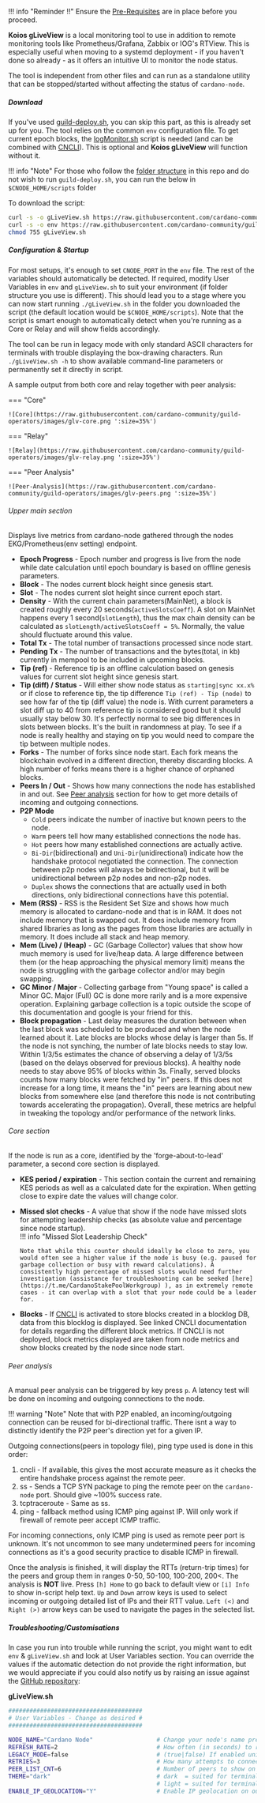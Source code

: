 !!! info "Reminder !!"
    Ensure the [Pre-Requisites](../basics.md#pre-requisites) are in place before you proceed.

**Koios gLiveView** is a local monitoring tool to use in addition to remote monitoring tools like Prometheus/Grafana, Zabbix or IOG's RTView. This is especially useful when moving to a systemd deployment - if you haven't done so already - as it offers an intuitive UI to monitor the node status.

The tool is independent from other files and can run as a standalone utility that can be stopped/started without affecting the status of `cardano-node`.

##### Download

If you've used [guild-deploy.sh](../basics.md#pre-requisites), you can skip this part, as this is already set up for you. The tool relies on the common `env` configuration file.
To get current epoch blocks, the [logMonitor.sh](../Scripts/logmonitor.md) script is needed (and can be combined with [CNCLI](../Scripts/cncli.md)). This is optional and **Koios gLiveView** will function without it.

!!! info "Note"
    For those who follow the [folder structure](../basics.md#folder-structure) in this repo and do not wish to run `guild-deploy.sh`, you can run the below in `$CNODE_HOME/scripts` folder

To download the script:

```bash
curl -s -o gLiveView.sh https://raw.githubusercontent.com/cardano-community/guild-operators/master/scripts/cnode-helper-scripts/gLiveView.sh
curl -s -o env https://raw.githubusercontent.com/cardano-community/guild-operators/master/scripts/cnode-helper-scripts/env
chmod 755 gLiveView.sh
```

##### Configuration & Startup

For most setups, it's enough to set `CNODE_PORT` in the `env` file. The rest of the variables should automatically be detected. If required, modify User Variables in `env` and `gLiveView.sh` to suit your environment (if folder structure you use is different). This should lead you to a stage where you can now start running `./gLiveView.sh` in the folder you downloaded the script (the default location would be `$CNODE_HOME/scripts`). Note that the script is smart enough to automatically detect when you're running as a Core or Relay and will show fields accordingly.

The tool can be run in legacy mode with only standard ASCII characters for terminals with trouble displaying the box-drawing characters. Run `./gLiveView.sh -h` to show available command-line parameters or permanently set it directly in script.

A sample output from both core and relay together with peer analysis:

=== "Core"

    ![Core](https://raw.githubusercontent.com/cardano-community/guild-operators/images/glv-core.png ':size=35%')

=== "Relay"

    ![Relay](https://raw.githubusercontent.com/cardano-community/guild-operators/images/glv-relay.png ':size=35%')

=== "Peer Analysis"

    ![Peer-Analysis](https://raw.githubusercontent.com/cardano-community/guild-operators/images/glv-peers.png ':size=35%')


###### Upper main section

Displays live metrics from cardano-node gathered through the nodes EKG/Prometheus(env setting) endpoint.

- **Epoch Progress** - Epoch number and progress is live from the node while date calculation until epoch boundary is based on offline genesis parameters.  
- **Block** - The nodes current block height since genesis start.  
- **Slot** - The nodes current slot height since current epoch start.  
- **Density** - With the current chain parameters(MainNet), a block is created roughly every 20 seconds(`activeSlotsCoeff`). A slot on MainNet happens every 1 second(`slotLength`), thus the max chain density can be calculated as `slotLength/activeSlotsCoeff = 5%`. Normally, the value should fluctuate around this value.  
- **Total Tx** - The total number of transactions processed since node start.  
- **Pending Tx** - The number of transactions and the bytes(total, in kb) currently in mempool to be included in upcoming blocks.  
- **Tip (ref)** - Reference tip is an offline calculation based on genesis values for current slot height since genesis start.  
- **Tip (diff) / Status** - Will either show node status as `starting|sync xx.x%` or if close to reference tip, the tip difference `Tip (ref) - Tip (node)` to see how far of the tip (diff value) the node is. With current parameters a slot diff up to 40 from reference tip is considered good but it should usually stay below 30. It's perfectly normal to see big differences in slots between blocks. It's the built in randomness at play. To see if a node is really healthy and staying on tip you would need to compare the tip between multiple nodes.  
- **Forks** - The number of forks since node start. Each fork means the blockchain evolved in a different direction, thereby discarding blocks. A high number of forks means there is a higher chance of orphaned blocks.  
- **Peers In / Out** - Shows how many connections the node has established in and out. See [Peer analysis](#peer-analysis) section for how to get more details of incoming and outgoing connections.  
- **P2P Mode** 
  - `Cold` peers indicate the number of inactive but known peers to the node.
  - `Warm` peers tell how many established connections the node has.
  - `Hot` peers how many established connections are actually active.
  - `Bi-Dir`(bidirectional) and `Uni-Dir`(unidirectional) indicate how the handshake protocol negotiated the connection. The connection between p2p nodes will always be bidirectional, but it will be unidirectional between p2p nodes and non-p2p nodes. 
  - `Duplex` shows the connections that are actually used in both directions, only bidirectional connections have this potential.
- **Mem (RSS)** - RSS is the Resident Set Size and shows how much memory is allocated to cardano-node and that is in RAM. It does not include memory that is swapped out. It does include memory from shared libraries as long as the pages from those libraries are actually in memory. It does include all stack and heap memory.  
- **Mem (Live) / (Heap)** - GC (Garbage Collector) values that show how much memory is used for live/heap data. A large difference between them (or the heap approaching the physical memory limit) means the node is struggling with the garbage collector and/or may begin swapping.  
- **GC Minor / Major** - Collecting garbage from "Young space" is called a Minor GC. Major (Full) GC is done more rarily and is a more expensive operation. Explaining garbage collection is a topic outside the scope of this documentation and google is your friend for this.  
- **Block propagation** - Last delay measures the duration between when the last block was scheduled to be produced and when the node learned about it. Late blocks are blocks whose delay is larger than 5s. If the node is not synching, the number of late blocks needs to stay low. Within 1/3/5s estimates the chance of observing a delay of 1/3/5s (based on the delays observed for previous blocks). A healthy node needs to stay above 95% of blocks within 3s. Finally, served blocks counts how many blocks were fetched by "in" peers. If this does not increase for a long time, it means the "in" peers are learning about new blocks from somewhere else (and therefore this node is not contributing towards accelerating the propagation). Overall, these metrics are helpful in tweaking the topology and/or performance of the network links.  

###### Core section

If the node is run as a core, identified by the 'forge-about-to-lead' parameter, a second core section is displayed.

- **KES period / expiration** - This section contain the current and remaining KES periods as well as a calculated date for the expiration. When getting close to expire date the values will change color.  
- **Missed slot checks** - A value that show if the node have missed slots for attempting leadership checks (as absolute value and percentage since node startup).  
  !!! info "Missed Slot Leadership Check"  
      
      Note that while this counter should ideally be close to zero, you would often see a higher value if the node is busy (e.g. paused for garbage collection or busy with reward calculations). A consistently high percentage of missed slots would need further investigation (assistance for troubleshooting can be seeked [here](https://t.me/CardanoStakePoolWorkgroup) ), as in extremely remote cases - it can overlap with a slot that your node could be a leader for.

- **Blocks** - If [CNCLI](../Scripts/cncli.md) is activated to store blocks created in a blocklog DB, data from this blocklog is displayed. See linked CNCLI documentation for details regarding the different block metrics. If CNCLI is not deployed, block metrics displayed are taken from node metrics and show blocks created by the node since node start.

###### Peer analysis

A manual peer analysis can be triggered by key press `p`. A latency test will be done on incoming and outgoing connections to the node.

!!! warning "Note"
    Note that with P2P enabled, an incoming/outgoing connection can be reused for bi-directional traffic. There isnt a way to distinctly identify the P2P peer's direction yet for a given IP.

Outgoing connections(peers in topology file), ping type used is done in this order:  
1. cncli - If available, this gives the most accurate measure as it checks the entire handshake process against the remote peer.  
2. ss - Sends a TCP SYN package to ping the remote peer on the `cardano-node` port. Should give ~100% success rate.  
2. tcptraceroute - Same as ss.  
3. ping - fallback method using ICMP ping against IP. Will only work if firewall of remote peer accept ICMP traffic.  

For incoming connections, only ICMP ping is used as remote peer port is unknown. It's not uncommon to see many undetermined peers for incoming connections as it's a good security practice to disable ICMP in firewall.

Once the analysis is finished, it will display the RTTs (return-trip times) for the peers and group them in ranges 0-50, 50-100, 100-200, 200<. The analysis is **NOT** live. Press `[h] Home` to go back to default view or `[i] Info` to show in-script help text. `Up` and `Down` arrow keys is used to select incoming or outgoing detailed list of IPs and their RTT value. `Left (<)` and `Right (>)` arrow keys can be used to navigate the pages in the selected list.

##### Troubleshooting/Customisations

In case you run into trouble while running the script, you might want to edit `env` & `gLiveView.sh` and look at User Variables section. You can override the values if the automatic detection do not provide the right information, but we would appreciate if you could also notify us by raising an issue against the [GitHub repository](https://github.com/cardano-community/guild-operators/issues):

**gLiveView.sh**
```bash
######################################
# User Variables - Change as desired #
######################################

NODE_NAME="Cardano Node"                  # Change your node's name prefix here, keep at or below 19 characters!
REFRESH_RATE=2                            # How often (in seconds) to refresh the view (additional time for processing and output may slow it down)
LEGACY_MODE=false                         # (true|false) If enabled unicode box-drawing characters will be replaced by standard ASCII characters
RETRIES=3                                 # How many attempts to connect to running Cardano node before erroring out and quitting
PEER_LIST_CNT=6                           # Number of peers to show on each in/out page in peer analysis view
THEME="dark"                              # dark  = suited for terminals with a dark background
                                          # light = suited for terminals with a bright background
ENABLE_IP_GEOLOCATION="Y"                 # Enable IP geolocation on outgoing and incoming connections using ip-api.com
```
